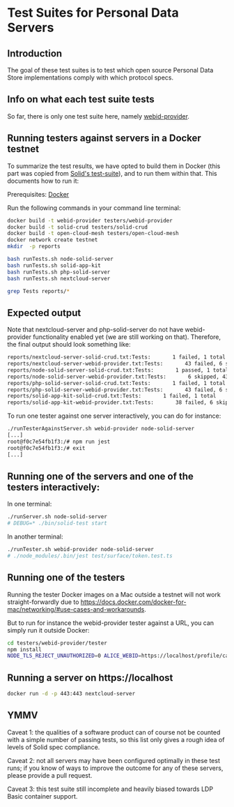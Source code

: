 # Test Suites for Personal Data Servers

## Introduction

The goal of these test suites is to test which open source
Personal Data Store implementations comply with which protocol specs.

## Info on what each test suite tests
So far, there is only one test suite here, namely [webid-provider](./docs/webid-provider.md).

## Running testers against servers in a Docker testnet

To summarize the test results, we have opted to build them in Docker
(this part was copied from [Solid's test-suite](https://github.com/solid/test-suite)),
and to run them within that. This documents how to run it:

Prerequisites: [Docker](https://docs.docker.com/install/)

Run the following commands in your command line terminal:

```sh
docker build -t webid-provider testers/webid-provider
docker build -t solid-crud testers/solid-crud
docker build -t open-cloud-mesh testers/open-cloud-mesh
docker network create testnet
mkdir  -p reports

bash runTests.sh node-solid-server
bash runTests.sh solid-app-kit
bash runTests.sh php-solid-server
bash runTests.sh nextcloud-server

grep Tests reports/*
```

## Expected output

Note that nextcloud-server and php-solid-server do not have webid-provider functionality enabled yet (we are
still working on that). Therefore, the final output should look something like:
```sh
reports/nextcloud-server-solid-crud.txt:Tests:       1 failed, 1 total
reports/nextcloud-server-webid-provider.txt:Tests:       43 failed, 6 skipped, 49 total
reports/node-solid-server-solid-crud.txt:Tests:       1 passed, 1 total
reports/node-solid-server-webid-provider.txt:Tests:       6 skipped, 43 passed, 49 total
reports/php-solid-server-solid-crud.txt:Tests:       1 failed, 1 total
reports/php-solid-server-webid-provider.txt:Tests:       43 failed, 6 skipped, 49 total
reports/solid-app-kit-solid-crud.txt:Tests:       1 failed, 1 total
reports/solid-app-kit-webid-provider.txt:Tests:       38 failed, 6 skipped, 5 passed, 49 total
```

To run one tester against one server interactively, you can do for instance:
```sh
./runTesterAgainstServer.sh webid-provider node-solid-server
[...]
root@f0c7e54fb1f3:/# npm run jest
root@f0c7e54fb1f3:/# exit
[...]
```

## Running one of the servers and one of the testers interactively:
In one terminal:
```sh
./runServer.sh node-solid-server
# DEBUG=* ./bin/solid-test start
```

In another terminal:
```sh
./runTester.sh webid-provider node-solid-server
# ./node_modules/.bin/jest test/surface/token.test.ts
```

## Running one of the testers
Running the tester Docker images on a Mac outside a testnet will not work
straight-forwardly due to https://docs.docker.com/docker-for-mac/networking/#use-cases-and-workarounds.

But to run for instance the webid-provider tester against a URL, you can simply run it outside Docker:
```sh
cd testers/webid-provider/tester
npm install
NODE_TLS_REJECT_UNAUTHORIZED=0 ALICE_WEBID=https://localhost/profile/card#me SERVER_ROOT=https://localhost ./node_modules/.bin/jest test/surface/*
```

## Running a server on https://localhost
```sh
docker run -d -p 443:443 nextcloud-server
```

## YMMV

Caveat 1: the qualities of a software product can of course not be counted with a simple number of passing tests,
so this list only gives a rough idea of levels of Solid spec compliance.

Caveat 2: not all servers may have been configured optimally in these test runs; if you know of ways to improve the
outcome for any of these servers, please provide a pull request.

Caveat 3: this test suite still incomplete and heavily biased towards LDP Basic container support.
